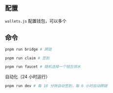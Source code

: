 ## 配置

`wallets.js` 配置钱包，可以多个

## 命令

```sh
pnpm run bridge # 跨链
```

```sh
pnpm run claim # 签到
```

```sh
pnpm run faucet # 随机选择一个钱包领水
```

自动化（24 小时运行）

```sh
pnpm run dev # 每 10 分钟自动签到，每 6 小时自动跨链
```
